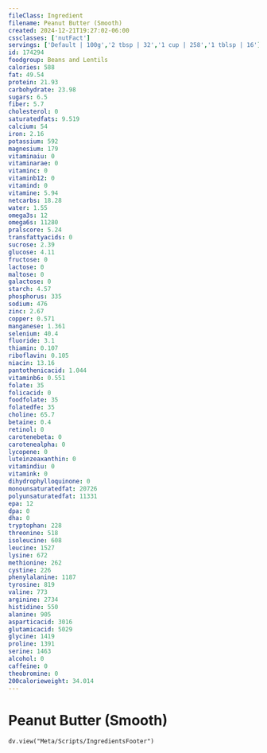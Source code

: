```yaml
---
fileClass: Ingredient
filename: Peanut Butter (Smooth)
created: 2024-12-21T19:27:02-06:00
cssclasses: ['nutFact']
servings: ['Default | 100g','2 tbsp | 32','1 cup | 258','1 tblsp | 16']
id: 174294
foodgroup: Beans and Lentils
calories: 588
fat: 49.54
protein: 21.93
carbohydrate: 23.98
sugars: 6.5
fiber: 5.7
cholesterol: 0
saturatedfats: 9.519
calcium: 54
iron: 2.16
potassium: 592
magnesium: 179
vitaminaiu: 0
vitaminarae: 0
vitaminc: 0
vitaminb12: 0
vitamind: 0
vitamine: 5.94
netcarbs: 18.28
water: 1.55
omega3s: 12
omega6s: 11280
pralscore: 5.24
transfattyacids: 0
sucrose: 2.39
glucose: 4.11
fructose: 0
lactose: 0
maltose: 0
galactose: 0
starch: 4.57
phosphorus: 335
sodium: 476
zinc: 2.67
copper: 0.571
manganese: 1.361
selenium: 40.4
fluoride: 3.1
thiamin: 0.107
riboflavin: 0.105
niacin: 13.16
pantothenicacid: 1.044
vitaminb6: 0.551
folate: 35
folicacid: 0
foodfolate: 35
folatedfe: 35
choline: 65.7
betaine: 0.4
retinol: 0
carotenebeta: 0
carotenealpha: 0
lycopene: 0
luteinzeaxanthin: 0
vitamindiu: 0
vitamink: 0
dihydrophylloquinone: 0
monounsaturatedfat: 20726
polyunsaturatedfat: 11331
epa: 12
dpa: 0
dha: 0
tryptophan: 228
threonine: 518
isoleucine: 608
leucine: 1527
lysine: 672
methionine: 262
cystine: 226
phenylalanine: 1187
tyrosine: 819
valine: 773
arginine: 2734
histidine: 550
alanine: 905
asparticacid: 3016
glutamicacid: 5029
glycine: 1419
proline: 1391
serine: 1463
alcohol: 0
caffeine: 0
theobromine: 0
200calorieweight: 34.014
---
```


# Peanut Butter (Smooth)

```dataviewjs
dv.view("Meta/Scripts/IngredientsFooter")
```
